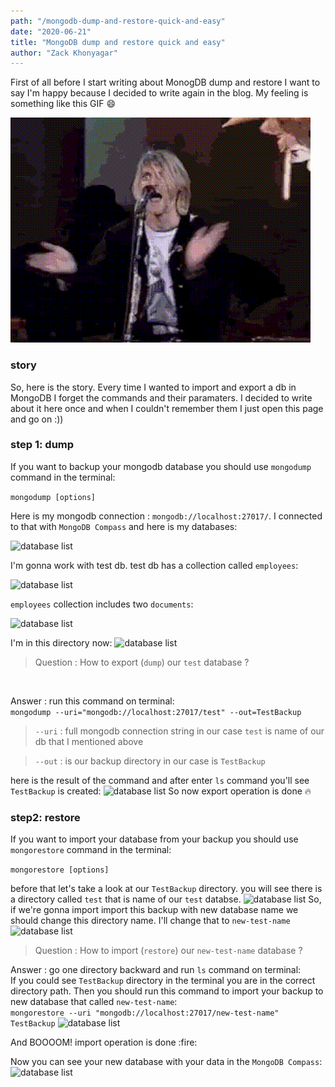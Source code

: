 ```yaml
---
path: "/mongodb-dump-and-restore-quick-and-easy"
date: "2020-06-21"
title: "MongoDB dump and restore quick and easy"
author: "Zack Khonyagar"
---
```


First of all before I start writing about MonogDB dump and restore I want to say I'm happy because I decided to write again in the blog. 
My feeling is something like this GIF :smile:

![Kurt clapping](./kurt-clapping.gif)

### story
So, here is the story. Every time I wanted to import and export a db in MongoDB I forget the commands and their paramaters. I decided to write about it here once and when I couldn't remember them I just open this page and go on :))

### step 1: dump
If you want to backup your mongodb database you should use `mongodump` command in the terminal:

```mongodump [options]```

Here is my mongodb connection : `mongodb://localhost:27017/`. I connected to that with `MongoDB Compass` and here is my databases:

![database list](./list-of-my-db.jpg)

I'm gonna work with test db. test db has a collection called `employees`:

![database list](./test-db.jpg)

`employees` collection includes two `documents`:

![database list](./test-employees-collection.jpg)

I'm in this directory now:
![database list](./dumpAndRestore-dir1.png)

> Question : How to export (`dump`) our `test` database ?
<br />

Answer : run this command on terminal: <br />
`mongodump --uri="mongodb://localhost:27017/test" --out=TestBackup`<br />
>`--uri` : full mongodb connection string in our case `test` is name of our db that I mentioned above <br />

>`--out` : is our backup directory in our case is `TestBackup` <br /> 

here is the result of the command and after enter `ls` command you'll see `TestBackup` is created:
![database list](./dump-restore-ls.jpg)
So now export operation is done :fire:

### step2: restore
If you want to import your database from your backup you should use `mongorestore` command in the terminal:

```mongorestore [options]```

before that let's take a look at our `TestBackup` directory. you will see there is a directory called `test` that is name of our `test` databse.
![database list](./testBackup-ls.jpg)
So, if we're gonna import import this backup with new database name we should change this directory name. I'll change that to `new-test-name`
![database list](./rename-db-name.jpg)

> Question : How to import (`restore`) our `new-test-name` database ? <br />

Answer : go one directory backward and run `ls` command on terminal: <br />
If you could see `TestBackup` directory in the terminal you are in the correct directory path.
Then you should run this command to import your backup to new database that called `new-test-name`: <br />
`mongorestore --uri "mongodb://localhost:27017/new-test-name" TestBackup`
![database list](./mongorestore.jpg)
<p> And BOOOOM! import operation is done :fire: </p>

Now you can see your new database with your data in the `MongoDB Compass`:
![database list](./last-mongo-db-compass.jpg)